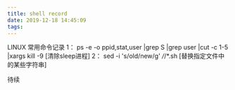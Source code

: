 ```yaml
---
title: shell record
date: 2019-12-18 14:45:09
tags:
---
```

LINUX 常用命令记录
1： ps -e -o ppid,stat,user |grep S |grep user |cut -c 1-5 |xargs kill -9 [清除sleep进程]
2： sed -i 's/old/new/g' */*/*.sh  [替换指定文件中的某些字符串]



待续